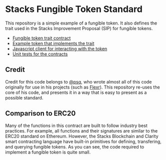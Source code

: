 # Stacks Fungible Token Standard

This repository is a simple example of a fungible token. It also defines the trait used in the Stacks Improvement Proposal (SIP) for fungible tokens.

- [Fungible token trait contract](./contracts/ft-trait.clar)
- [Example token that implements the trait](./contracts/example-token.clar)
- [Javascript client for interacting with the token](./clients/example-token-client.ts)
- [Unit tests for the contracts](./contracts/trait.test.ts)

## Credit

Credit for this code belongs to [@psq](https://github.com/psq), who wrote almost all of this code originally for use in his projects (such as [Flexr](https://github.com/psq/flexr)). This repository re-uses the core of his code, and presents it in a way that is easy to present as a possible standard.

## Comparison to ERC20

Many of the functions in this contract are built to follow industry best practices. For example, all functions and their signatures are similar to the ERC20 standard on Ethereum. However, the Stacks Blockchain and Clarity smart contracting language have built-in primitives for defining, transfering, and querying fungible tokens. As you can see, the code required to implement a fungible token is quite small.
